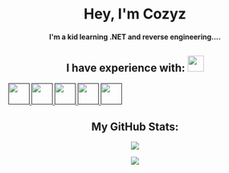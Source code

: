 <h1 align="center"> Hey, I'm Cozyz </h1>

<h4 align="center">I'm a kid learning .NET and reverse engineering....</h4>

<h2 align="center"> I have experience with: <img src = "https://media2.giphy.com/media/QssGEmpkyEOhBCb7e1/giphy.gif?cid=ecf05e47a0n3gi1bfqntqmob8g9aid1oyj2wr3ds3mg700bl&rid=giphy.gif" width = 32px> </h2>

<p align="center">
  
  <a href=""> <img width ='42px' src ='https://raw.githubusercontent.com/rahulbanerjee26/githubAboutMeGenerator/main/icons/python.svg'> </a>
  <a href=""> <img width ='42px' src ='https://raw.githubusercontent.com/rahulbanerjee26/githubAboutMeGenerator/main/icons/c.svg'> </a>
  <a href=""> <img width ='42px' src ='https://raw.githubusercontent.com/rahulbanerjee26/githubAboutMeGenerator/main/icons/cpp.svg'> </a>
  <a href=""> <img width ='42px' src ='https://raw.githubusercontent.com/rahulbanerjee26/githubAboutMeGenerator/main/icons/csharp.svg'> </a>
  <a href=""> <img width ='42px' src ='https://raw.githubusercontent.com/rahulbanerjee26/githubAboutMeGenerator/main/icons/dotnet.svg'> </a>
</p>

<h2 align="center"> My GitHub Stats: </h2>
  
<p align="center">
  <img src="https://github-readme-stats-zenixas.vercel.app/api?username=cozyz&count_private=true&layout=compact&hide=issues&show_icons=true&theme=dark">
</p>

<p align="center">
  <img src="https://github-readme-stats-zenixas.vercel.app/api/top-langs/?username=cozyz&layout=compact&theme=dark">
</p>


